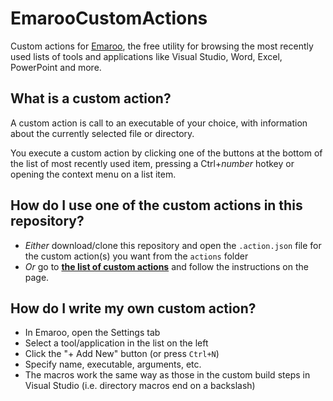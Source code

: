 EmarooCustomActions
===================
Custom actions for [Emaroo](http://roland-weigelt.de/emaroo), the free utility for browsing the most recently used lists of tools and applications like Visual Studio, Word, Excel, PowerPoint and more.

What is a custom action?
------------------------

A custom action is call to an executable of your choice, with information about the currently selected file or directory.

You execute a custom action by clicking one of the buttons at the bottom of the list of most recently used item, pressing a Ctrl+_number_ hotkey or opening the context menu on a list item.

How do I use one of the custom actions in this repository?
----------------------------------------------------------

* _Either_ download/clone this repository and open the `.action.json` file for the custom action(s) you want from the `actions` folder
* _Or_ go to **[the list of custom actions](actions/README.md)** and follow the instructions on the page.

How do I write my own custom action?
------------------------------------

* In Emaroo, open the Settings tab
* Select a tool/application in the list on the left
* Click the "+ Add New" button (or press `Ctrl+N`)
* Specify name, executable, arguments, etc.
* The macros work the same way as those in the custom build steps in Visual Studio (i.e. directory macros end on a backslash)

